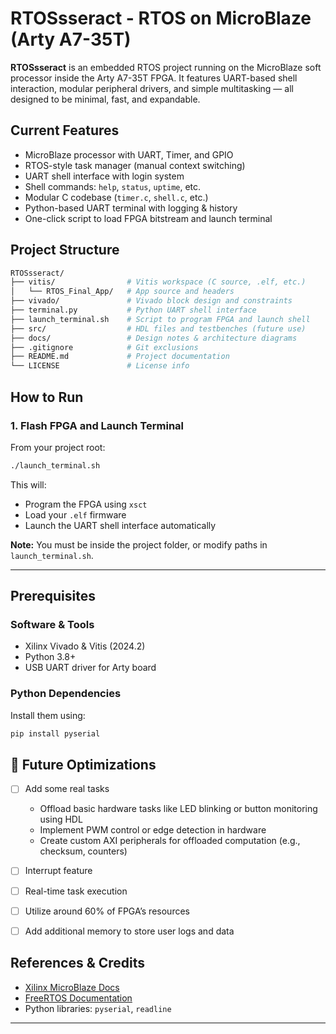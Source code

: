 # RTOSsseract - RTOS on MicroBlaze (Arty A7-35T)

**RTOSsseract** is an embedded RTOS project running on the MicroBlaze soft processor inside the Arty A7-35T FPGA. It features UART-based shell interaction, modular peripheral drivers, and simple multitasking — all designed to be minimal, fast, and expandable.


## Current Features 

- MicroBlaze processor with UART, Timer, and GPIO  
- RTOS-style task manager (manual context switching)  
- UART shell interface with login system  
- Shell commands: `help`, `status`, `uptime`, etc.  
- Modular C codebase (`timer.c`, `shell.c`, etc.)  
- Python-based UART terminal with logging & history  
- One-click script to load FPGA bitstream and launch terminal  

## Project Structure

```bash
RTOSsseract/
├── vitis/                # Vitis workspace (C source, .elf, etc.)
│   └── RTOS_Final_App/   # App source and headers
├── vivado/               # Vivado block design and constraints
├── terminal.py           # Python UART shell interface
├── launch_terminal.sh    # Script to program FPGA and launch shell
├── src/                  # HDL files and testbenches (future use)
├── docs/                 # Design notes & architecture diagrams
├── .gitignore            # Git exclusions
├── README.md             # Project documentation
└── LICENSE               # License info
```


## How to Run

### 1. Flash FPGA and Launch Terminal

From your project root:

```bash
./launch_terminal.sh
```
This will:

- Program the FPGA using `xsct`
- Load your `.elf` firmware
- Launch the UART shell interface automatically

**Note:** You must be inside the project folder, or modify paths in `launch_terminal.sh`.

---

## Prerequisites

### Software & Tools

- Xilinx Vivado & Vitis (2024.2)  
- Python 3.8+  
- USB UART driver for Arty board  

### Python Dependencies

Install them using:

```python
pip install pyserial
```

## 🚀 Future Optimizations

- [ ] Add some real tasks  
  - Offload basic hardware tasks like LED blinking or button monitoring using HDL  
  - Implement PWM control or edge detection in hardware  
  - Create custom AXI peripherals for offloaded computation (e.g., checksum, counters)  
- [ ] Interrupt feature  
- [ ] Real-time task execution  
- [ ] Utilize around 60% of FPGA’s resources  
- [ ] Add additional memory to store user logs and data  
 
 
##  References & Credits

- [Xilinx MicroBlaze Docs](https://docs.xilinx.com/)
- [FreeRTOS Documentation](https://freertos.org/)
- Python libraries: `pyserial`, `readline`

---
